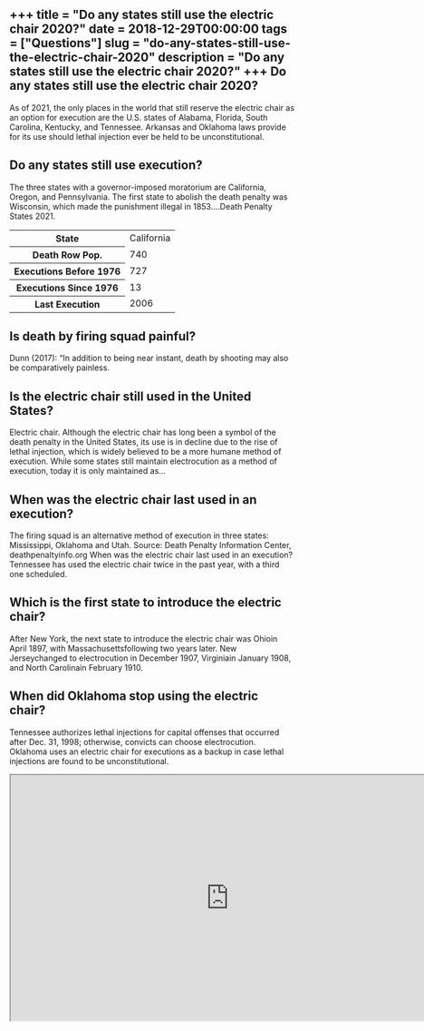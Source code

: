 +++
title = "Do any states still use the electric chair 2020?"
date = 2018-12-29T00:00:00
tags = ["Questions"]
slug = "do-any-states-still-use-the-electric-chair-2020"
description = "Do any states still use the electric chair 2020?"
+++
Do any states still use the electric chair 2020?
------------------------------------------------

As of 2021, the only places in the world that still reserve the electric chair as an option for execution are the U.S. states of Alabama, Florida, South Carolina, Kentucky, and Tennessee. Arkansas and Oklahoma laws provide for its use should lethal injection ever be held to be unconstitutional.

Do any states still use execution?
----------------------------------

The three states with a governor-imposed moratorium are California, Oregon, and Pennsylvania. The first state to abolish the death penalty was Wisconsin, which made the punishment illegal in 1853….Death Penalty States 2021.

<table><tr><th>State</th><td>California</td></tr><tr><th>Death Row Pop.</th><td>740</td></tr><tr><th>Executions Before 1976</th><td>727</td></tr><tr><th>Executions Since 1976</th><td>13</td></tr><tr><th>Last Execution</th><td>2006</td></tr></table>

Is death by firing squad painful?
---------------------------------

Dunn (2017): “In addition to being near instant, death by shooting may also be comparatively painless.

Is the electric chair still used in the United States?
------------------------------------------------------

Electric chair. Although the electric chair has long been a symbol of the death penalty in the United States, its use is in decline due to the rise of lethal injection, which is widely believed to be a more humane method of execution. While some states still maintain electrocution as a method of execution, today it is only maintained as…

When was the electric chair last used in an execution?
------------------------------------------------------

The firing squad is an alternative method of execution in three states: Mississippi, Oklahoma and Utah. Source: Death Penalty Information Center, deathpenaltyinfo.org When was the electric chair last used in an execution? Tennessee has used the electric chair twice in the past year, with a third one scheduled.

Which is the first state to introduce the electric chair?
---------------------------------------------------------

After New York, the next state to introduce the electric chair was Ohioin April 1897, with Massachusettsfollowing two years later. New Jerseychanged to electrocution in December 1907, Virginiain January 1908, and North Carolinain February 1910.

When did Oklahoma stop using the electric chair?
------------------------------------------------

Tennessee authorizes lethal injections for capital offenses that occurred after Dec. 31, 1998; otherwise, convicts can choose electrocution. Oklahoma uses an electric chair for executions as a backup in case lethal injections are found to be unconstitutional.

<iframe allow="accelerometer; autoplay; clipboard-write; encrypted-media; gyroscope; picture-in-picture" allowfullscreen="" class="__youtube_prefs__  epyt-is-override  no-lazyload" data-no-lazy="1" data-origheight="433" data-origwidth="770" data-skipgform_ajax_framebjll="" height="433" id="_ytid_99477" loading="lazy" src="https://www.youtube.com/embed/SG1vNoErfQw?enablejsapi=1&autoplay=0&cc_load_policy=0&cc_lang_pref=&iv_load_policy=1&loop=0&modestbranding=0&rel=1&fs=1&playsinline=0&autohide=2&theme=dark&color=red&controls=1&" title="YouTube player" width="770"></iframe>